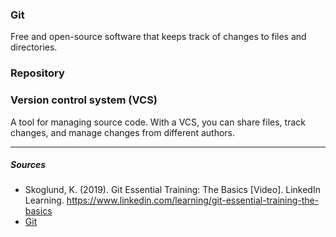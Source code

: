 ### Git
Free and open-source software that keeps track of changes to files and directories.

### Repository

### Version control system (VCS)
A tool for managing source code. With a VCS, you can share files, track changes, and manage changes from different authors.

***

##### Sources
- Skoglund, K. (2019). Git Essential Training: The Basics [Video]. LinkedIn Learning. https://www.linkedin.com/learning/git-essential-training-the-basics
- [Git](https://git-scm.com/)